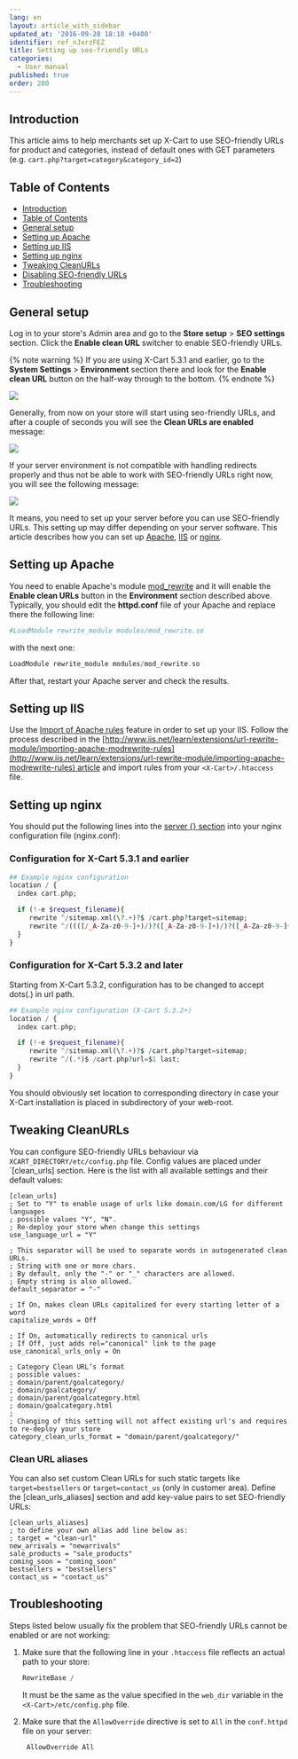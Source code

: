 ```yaml
---
lang: en
layout: article_with_sidebar
updated_at: '2016-09-28 18:18 +0400'
identifier: ref_nJxrzFEZ
title: Setting up seo-friendly URLs
categories:
  - User manual
published: true
order: 280
---
```



## Introduction

This article aims to help merchants set up X-Cart to use SEO-friendly URLs for product and categories, instead of default ones with GET parameters (e.g. `cart.php?target=category&category_id=2`)

## Table of Contents

*   [Introduction](#introduction)
*   [Table of Contents](#table-of-contents)
*   [General setup](#general-setup)
*   [Setting up Apache](#setting-up-apache)
*   [Setting up IIS](#setting-up-iis)
*   [Setting up nginx](#setting-up-nginx)
*   [Tweaking CleanURLs](#tweaking-cleanurls)
*   [Disabling SEO-friendly URLs](#disabling-seo-friendly-urls)
*   [Troubleshooting](#troubleshooting)

## General setup

Log in to your store's Admin area and go to the **Store setup** > **SEO settings** section. Click the **Enable clean URL** switcher to enable SEO-friendly URLs.

{% note warning %}
If you are using X-Cart 5.3.1 and earlier, go to the **System Settings** > **Environment** section there and look for the **Enable clean URL** button on the half-way through to the bottom.
{% endnote %}

![]({{site.baseurl}}/attachments/7505785/cleanurl_settings.png)

Generally, from now on your store will start using seo-friendly URLs, and after a couple of seconds you will see the **Clean URLs are enabled** message:

![]({{site.baseurl}}/attachments/7505785/9437499.png)

If your server environment is not compatible with handling redirects properly and thus not be able to work with SEO-friendly URLs right now, you will see the following message: 

![]({{site.baseurl}}/attachments/7505785/9437500.png)

It means, you need to set up your server before you can use SEO-friendly URLs. This setting up may differ depending on your server software. This article describes how you can set up [Apache](#setting-up-apache), [IIS](#setting-up-iis) or [nginx](#setting-up-nginx).

## Setting up Apache

You need to enable Apache's module [mod_rewrite](http://httpd.apache.org/docs/current/mod/mod_rewrite.html) and it will enable the **Enable clean URLs** button in the **Environment** section described above. Typically, you should edit the **httpd.conf** file of your Apache and replace there the following line:

```php
#LoadModule rewrite_module modules/mod_rewrite.so
```

with the next one:

```php
LoadModule rewrite_module modules/mod_rewrite.so
```

After that, restart your Apache server and check the results.

## Setting up IIS

Use the [Import of Apache rules](http://www.iis.net/learn/extensions/url-rewrite-module/importing-apache-modrewrite-rules) feature in order to set up your IIS. Follow the process described in the [http://www.iis.net/learn/extensions/url-rewrite-module/importing-apache-modrewrite-rules](http://www.iis.net/learn/extensions/url-rewrite-module/importing-apache-modrewrite-rules) article and import rules from your `<X-Cart>/.htaccess` file.

## Setting up nginx

You should put the following lines into the [server {} section](http://nginx.org/en/docs/http/ngx_http_core_module.html#server) into your nginx configuration file (nginx.conf):

### Configuration for X-Cart 5.3.1 and earlier

```php
## Example nginx configuration
location / {
  index cart.php;

  if (!-e $request_filename){
     rewrite ^/sitemap.xml(\?.+)?$ /cart.php?target=sitemap;
     rewrite ^/((([/_A-Za-z0-9-]+)/)?([_A-Za-z0-9-]+)/)?([_A-Za-z0-9-]+)(/?)(\.([_A-Za-z0-9-]+))?$ /cart.php?url=$5&last=$4&rest=$3&ext=$7 last;
  }
}
```

### Configuration for X-Cart 5.3.2 and later

Starting from X-Cart 5.3.2, configuration has to be changed to accept dots(.) in url path.

```php
## Example nginx configuration (X-Cart 5.3.2+)
location / {
  index cart.php;

  if (!-e $request_filename){
     rewrite ^/sitemap.xml(\?.+)?$ /cart.php?target=sitemap;
     rewrite ^/(.*)$ /cart.php?url=$1 last;
  }
}
```

You should obviously set location to corresponding directory in case your X-Cart installation is placed in subdirectory of your web-root.

## Tweaking CleanURLs

You can configure SEO-friendly URLs behaviour via `XCART_DIRECTORY/etc/config.php` file. Config values are placed under `[clean_urls] section. Here is the list with all available settings and their default values:

```
[clean_urls]
; Set to "Y" to enable usage of urls like domain.com/LG for different languages
; possible values "Y", "N".
; Re-deploy your store when change this settings
use_language_url = "Y"

; This separator will be used to separate words in autogenerated clean URLs.
; String with one or more chars.
; By default, only the "-" or "_" characters are allowed.
; Empty string is also allowed.
default_separator = "-"

; If On, makes clean URLs capitalized for every starting letter of a word
capitalize_words = Off

; If On, automatically redirects to canonical urls
; If Off, just adds rel="canonical" link to the page
use_canonical_urls_only = On

; Category Clean URL’s format
; possible values:
; domain/parent/goalcategory/
; domain/goalcategory/
; domain/parent/goalcategory.html
; domain/goalcategory.html
;
; Changing of this setting will not affect existing url's and requires to re-deploy your store
category_clean_urls_format = "domain/parent/goalcategory/"
```

### Clean URL aliases

You can also set custom Clean URLs for such static targets like `target=bestsellers` or `target=contact_us` (only in customer area). Define the [clean_urls_aliases] section and add key-value pairs to set SEO-friendly URLs:

```
[clean_urls_aliases]
; to define your own alias add line below as:
; target = "clean-url"
new_arrivals = "newarrivals"
sale_products = "sale_products"
coming_soon = "coming_soon"
bestsellers = "bestsellers"
contact_us = "contact_us"
```

## Troubleshooting

Steps listed below usually fix the problem that SEO-friendly URLs cannot be enabled or are not working:

1.  Make sure that the following line in your `.htaccess` file reflects an actual path to your store: 

    ```php
    RewriteBase /
    ```

    It must be the same as the value specified in the `web_dir` variable in the `<X-Cart>/etc/config.php` file.

2.  Make sure that the `AllowOverride` directive is set to `All` in the `conf.httpd` file on your server: 

    ```php
     AllowOverride All
    ```


